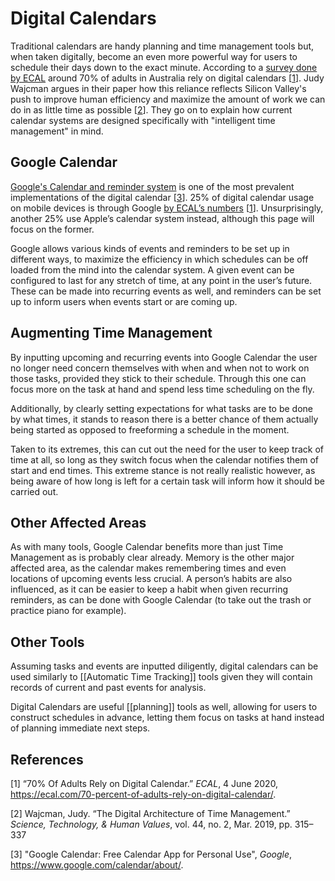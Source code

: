 # Digital Calendars
Traditional calendars are handy planning and time management tools but, when taken digitally, become an even more powerful way for users to schedule their days down to the exact minute. According to a [survey done by ECAL](https://ecal.com/70-percent-of-adults-rely-on-digital-calendar/) around 70% of adults in Australia rely on digital calendars [[1](#References)]. Judy Wajcman argues in their paper how this reliance reflects Silicon Valley's push to improve human efficiency and maximize the amount of work we can do in as little time as possible [[2](#References)]. They go on to explain how current calendar systems are designed specifically with "intelligent time management" in mind.

## Google Calendar
[Google's Calendar and reminder system](https://www.google.com/calendar/about/) is one of the most prevalent implementations of the digital calendar [[3](#References)]. 25% of digital calendar usage on mobile devices is through Google [by ECAL’s numbers](https://ecal.com/70-percent-of-adults-rely-on-digital-calendar/) [[1](#References)]. Unsurprisingly, another 25% use Apple’s calendar system instead, although this page will focus on the former. 

Google allows various kinds of events and reminders to be set up in different ways, to maximize the efficiency in which schedules can be off loaded from the mind into the calendar system. A given event can be configured to last for any stretch of time, at any point in the user’s future. These can be made into recurring events as well, and reminders can be set up to inform users when events start or are coming up.

## Augmenting Time Management
By inputting upcoming and recurring events into Google Calendar the user no longer need concern themselves with when and when not to work on those tasks, provided they stick to their schedule. Through this one can focus more on the task at hand and spend less time scheduling on the fly.

Additionally, by clearly setting expectations for what tasks are to be done by what times, it stands to reason there is a better chance of them actually being started as opposed to freeforming a schedule in the moment.

Taken to its extremes, this can cut out the need for the user to keep track of time at all, so long as they switch focus when the calendar notifies them of start and end times. This extreme stance is not really realistic however, as being aware of how long is left for a certain task will inform how it should be carried out. 

## Other Affected Areas
As with many tools, Google Calendar benefits more than just Time Management as is probably clear already. Memory is the other major affected area, as the calendar makes remembering times and even locations of upcoming events less crucial. A person’s habits are also influenced, as it can be easier to keep a habit when given recurring reminders, as can be done with Google Calendar (to take out the trash or practice piano for example).

## Other Tools
Assuming tasks and events are inputted diligently, digital calendars can be used similarly to [[Automatic Time Tracking]] tools given they will contain records of current and past events for analysis. 

Digital Calendars are useful [[planning]] tools as well, allowing for users to construct schedules in advance, letting them focus on tasks at hand instead of planning immediate next steps.

## References
[1] “70% Of Adults Rely on Digital Calendar.” *ECAL*, 4 June 2020, https://ecal.com/70-percent-of-adults-rely-on-digital-calendar/.

[2] Wajcman, Judy. “The Digital Architecture of Time Management.” *Science, Technology, & Human Values*, vol. 44, no. 2, Mar. 2019, pp. 315–337

[3] "Google Calendar: Free Calendar App for Personal Use", *Google*, https://www.google.com/calendar/about/.
